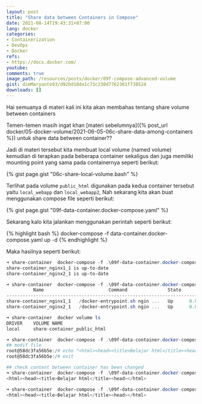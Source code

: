 ```yaml
---
layout: post
title: "Share data between Containers in Compose"
date: 2021-08-14T19:43:31+07:00
lang: docker
categories:
- Containerization
- DevOps
- Docker
refs: 
- https://docs.docker.com/
youtube: 
comments: true
image_path: /resources/posts/docker/09f-compose-advanced-volume
gist: dimMaryanto93/d92bd18da1c73c230d7762361f738524
downloads: []
---
```


Hai semuanya di materi kali ini kita akan membahas tentang share volume between containers 

Temen-temen masih ingat khan [materi sebelumnya]({% post_url docker/05-docker-volume/2021-06-05-06c-share-data-among-containers %}) untuk share data between container??

Jadi di materi tersebut kita membuat local volume (named volume) kemudian di terapkan pada beberapa container sekaligus dan juga memiliki mounting point yang sama pada containernya seperti berikut:

{% gist page.gist "06c-share-local-volume.bash" %}

Terlihat pada volume `public_html` digunakan pada kedua container tersebut yaitu `local_webapp` dan `local_webapp2`, Nah sekarang kita akan buat menggunakan compose file seperti berikut:

{% gist page.gist "09f-data-container.docker-compose.yaml" %}

Sekarang kalo kita jalankan menggunakan perintah seperti berikut:

{% highlight bash %}
docker-compose -f data-container.docker-compose.yaml up -d
{% endhighlight %}

Maka hasilnya seperti berikut:

```powershell
➜ share-container  docker-compose -f .\09f-data-container.docker-compose.yaml up -d
share-container_nginx1_1 is up-to-date
share-container_nginx2_1 is up-to-date

➜ share-container  docker-compose -f .\09f-data-container.docker-compose.yaml ps
          Name                        Command               State                  Ports
--------------------------------------------------------------------------------------------------------
share-container_nginx1_1   /docker-entrypoint.sh ngin ...   Up      0.0.0.0:8081->80/tcp,:::8081->80/tcp
share-container_nginx2_1   /docker-entrypoint.sh ngin ...   Up      0.0.0.0:8082->80/tcp,:::8082->80/tcp

➜ share-container  docker volume ls
DRIVER    VOLUME NAME
local     share-container_public_html

➜ share-container  docker-compose -f .\09f-data-container.docker-compose.yaml exec nginx1 bash
## modif file
root@58dc3fa56b5e:/# echo "<html><head><title>Belajar html</title><head></html>" > /usr/share/nginx/html/index.html
root@58dc3fa56b5e:/# exit

## check content between container has been changed
➜ share-container  docker-compose -f .\09f-data-container.docker-compose.yaml exec nginx1 cat /usr/share/nginx/html/index.html
<html><head><title>Belajar html</title><head></html>

➜ share-container  docker-compose -f .\09f-data-container.docker-compose.yaml exec nginx2 cat /usr/share/nginx/html/index.html
<html><head><title>Belajar html</title><head></html>
```